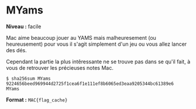 # MYams

**Niveau :** facile

Mac aime beaucoup jouer au YAMS mais malheuresement (ou heureusement) pour vous il s'agit simplement d'un jeu ou vous allez lancer des dés.

Cependant la partie la plus intêressante ne se trouve pas dans se qu'il fait, à vous de retrouver les précieuses notes Mac.

```
$ sha256sum MYams 
9224656beed969944d2725f1cea6f1e111ef8b6065ed3eaa9205344bc61389e6  MYams
```

**Format :** `MAC{flag_cache}` 

